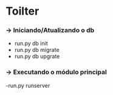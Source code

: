 # Toilter

<h3>-> Iniciando/Atualizando o db</h3><ul>
<li>run.py db init<br></li>
<li>run.py db migrate<br /></li>
<li>run.py db upgrate<br /></li>
</ul>
<h3>-> Executando o módulo principal</h3><p>
-run.py runserver
